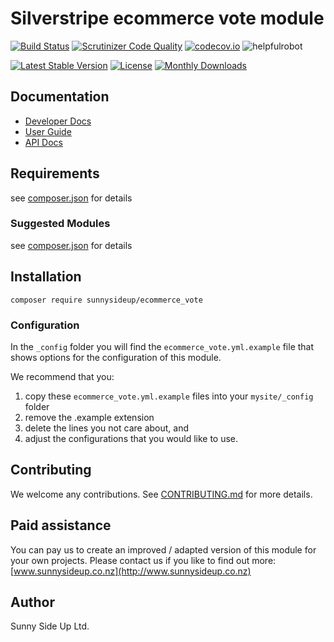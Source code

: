 # Silverstripe ecommerce vote module
[![Build Status](https://travis-ci.org/sunnysideup/silverstripe-ecommerce_vote.svg?branch=master)](https://travis-ci.org/sunnysideup/silverstripe-ecommerce_vote)
[![Scrutinizer Code Quality](https://scrutinizer-ci.com/g/sunnysideup/silverstripe-ecommerce_vote/badges/quality-score.png?b=master)](https://scrutinizer-ci.com/g/sunnysideup/silverstripe-ecommerce_vote/?branch=master)
[![codecov.io](https://codecov.io/github/sunnysideup/silverstripe-ecommerce_vote/coverage.svg?branch=master)](https://codecov.io/github/sunnysideup/silverstripe-ecommerce_vote?branch=master)
![helpfulrobot](https://helpfulrobot.io/sunnysideup/ecommerce_vote/badge)

[![Latest Stable Version](https://poser.pugx.org/sunnysideup/ecommerce_vote/version)](https://packagist.org/packages/sunnysideup/ecommerce_vote)
[![License](https://poser.pugx.org/sunnysideup/ecommerce_vote/license)](https://packagist.org/packages/sunnysideup/ecommerce_vote)
[![Monthly Downloads](https://poser.pugx.org/sunnysideup/ecommerce_vote/d/monthly)](https://packagist.org/packages/sunnysideup/ecommerce_vote)


## Documentation



 * [Developer Docs](docs/en/INDEX.md)
 * [User Guide](docs/en/userguide.md)
 * [API Docs](http://docs.ssmods.com/sunnysideup/ecommerce_vote)

## Requirements



see [composer.json](composer.json) for details

### Suggested Modules



see [composer.json](composer.json) for details


## Installation


```
composer require sunnysideup/ecommerce_vote
```

### Configuration



In the `_config` folder you will find the `ecommerce_vote.yml.example`
file that shows options for the configuration of this module.

We recommend that you:

  1. copy these `ecommerce_vote.yml.example` files into your
`mysite/_config` folder
  2. remove the .example extension
  3. delete the lines you not care about, and
  4. adjust the configurations that you would like to use.


## Contributing



We welcome any contributions. See [CONTRIBUTING.md](CONTRIBUTING.md) for more details.

## Paid assistance



You can pay us to create an improved / adapted version of this module for your own projects.  Please contact us if you like to find out more: [www.sunnysideup.co.nz](http://www.sunnysideup.co.nz)

## Author



Sunny Side Up Ltd.
